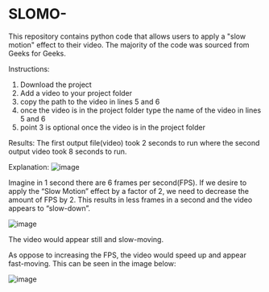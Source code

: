 # SLOMO-
This repository contains python code that allows users to apply a "slow motion" effect to their video.
The majority of the code was sourced from Geeks for Geeks.

Instructions:
1. Download the project
2. Add a video to your project folder
3. copy the path to the video in lines 5 and 6
4. once the video is in the project folder type the name of the video in lines 5 and 6
5. point 3 is optional once the video is in the project folder


Results:
The first output file(video) took 2 seconds to run where the second output video took 8 seconds to run. 



Explanation: 
![image](https://github.com/davehazz/SLOMO-/assets/71677783/96f9f9ab-97f3-423a-8d70-6966604bd03a)



Imagine in 1 second there are 6 frames per second(FPS). If we desire to apply the “Slow Motion” effect by a factor of 2, we need to decrease the amount of FPS by 2. This results in less frames in a second and the video appears to “slow-down”. 



![image](https://github.com/davehazz/SLOMO-/assets/71677783/4fd72dd4-97f8-4bc4-a890-14ce0313a6b5)

                                                           
The video would appear still and slow-moving.

As oppose to increasing the FPS, the video would speed up and appear fast-moving. This can be seen in the image below:


![image](https://github.com/davehazz/SLOMO-/assets/71677783/2a9ed075-2c20-40c7-830a-f16366f2ac95)


           


